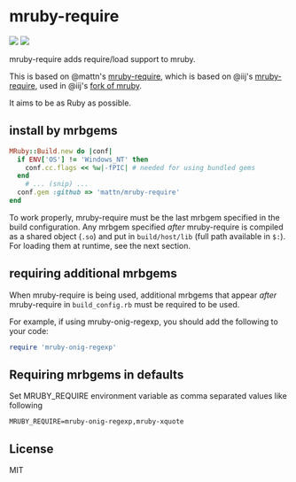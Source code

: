 # mruby-require

![](https://github.com/jethrodaniel/mruby-require/workflows/ci/badge.svg)
![](https://img.shields.io/github/license/jethrodaniel/mruby-require.svg)

mruby-require adds require/load support to mruby.

This is based on @mattn's [mruby-require](https://github.com/mattn/mruby-require), which is based on @iij's [mruby-require](https://github.com/iij/mruby-require), used in @iij's [fork of mruby](https://github.com/iij/mruby).

It aims to be as Ruby as possible.

## install by mrbgems

```ruby
MRuby::Build.new do |conf|
  if ENV['OS'] != 'Windows_NT' then
    conf.cc.flags << %w|-fPIC| # needed for using bundled gems
  end
    # ... (snip) ...
  conf.gem :github => 'mattn/mruby-require'
end
```

To work properly, mruby-require must be the last mrbgem specified in the build
configuration. Any mrbgem specified *after* mruby-require is compiled as a
shared object (`.so`) and put in `build/host/lib` (full path available in
`$:`). For loading them at runtime, see the next section.

## requiring additional mrbgems

When mruby-require is being used, additional mrbgems that appear *after* mruby-require in `build_config.rb` must be required to be used.

For example, if using mruby-onig-regexp, you should add the following to your code:

````ruby
require 'mruby-onig-regexp'
````

## Requiring mrbgems in defaults
Set MRUBY_REQUIRE environment variable as comma separated values like following

```
MRUBY_REQUIRE=mruby-onig-regexp,mruby-xquote
```

## License

MIT

